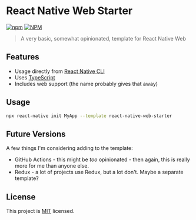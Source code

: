 <!-- @format -->

# React Native Web Starter

[![npm](https://img.shields.io/npm/v/react-native-web-starter)](https://www.npmjs.com/react-native-web-starter)
[![NPM](https://img.shields.io/badge/license-MIT-green.svg)](https://github.com/MarkRabey/react-native-web-starter/blob/master/LICENSE)

> A very basic, somewhat opinionated, template for React Native Web

## Features

- Usage directly from [React Native CLI](https://github.com/react-native-community/cli)
- Uses [TypeScript](https://www.typescriptlang.org/)
- Includes web support (the name probably gives that away)

## Usage

```sh
npx react-native init MyApp --template react-native-web-starter
```

## Future Versions

A few things I'm considering adding to the template:

- GitHub Actions - this might be _too_ opinionated - then again, this is really more for me than anyone else.
- Redux - a lot of projects use Redux, but a lot don't. Maybe a separate template?

## License

This project is [MIT](LICENSE) licensed.

